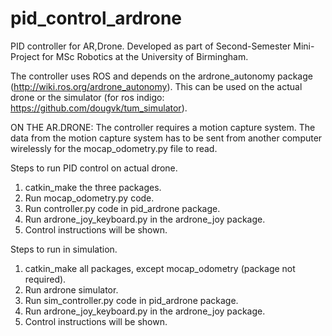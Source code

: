# pid_control_ardrone
PID controller for AR,Drone. Developed as part of Second-Semester Mini-Project for MSc Robotics at the University of Birmingham. 

The controller uses ROS and depends on the ardrone_autonomy package (http://wiki.ros.org/ardrone_autonomy).
This can be used on the actual drone or the simulator (for ros indigo: https://github.com/dougvk/tum_simulator).

ON THE AR.DRONE:
The controller requires a motion capture system.
The data from the motion capture system has to be sent from another computer wirelessly for the mocap_odometry.py file to read.

Steps to run PID control on actual drone.
1. catkin_make the three packages.
2. Run mocap_odometry.py code.
3. Run controller.py code in pid_ardrone package.
4. Run ardrone_joy_keyboard.py in the ardrone_joy package.
5. Control instructions will be shown.

Steps to run in simulation. 
1. catkin_make all packages, except mocap_odometry (package not required).
2. Run ardrone simulator.
3. Run sim_controller.py code in pid_ardrone package.
4. Run ardrone_joy_keyboard.py in the ardrone_joy package.
5. Control instructions will be shown.
